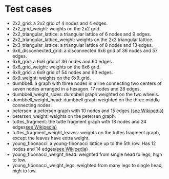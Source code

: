 # Test cases
* 2x2_grid: a 2x2 grid of 4 nodes and 4 edges.
* 2x2_grid_weight: weights on the 2x2 grid.
* 2x2_triangular_lattice: a triangular lattice of 6 nodes and 9 edges.
* 2x2_triangular_lattice_weight: weights on the 2x2 triangular lattice.
* 2x3_triangular_lattice: a triangular lattice of 8 nodes and 13 edges.
* 6x6_disconnected_grid: a disconnected 6x6 grid of 36 nodes and 57 edges.
* 6x6_grid: a 6x6 grid of 36 nodes and 60 edges.
* 6x6_grid_weight: weights on the 6x6 grid.
* 6x9_grid: a 6x9 grid of 54 nodes and 93 edges.
* 6x9_weight: weights on the 6x9_grid.
* dumbbell: a graph with three nodes in a line connecting two centers of seven nodes arranged in a hexagon. 17 nodes and 28 edges.
* dumbbell_weight_sides: dumbbell graph weighted on the two wheels.
* dumbbell_weight_head: dumbbell graph weighted on the three middle connecting nodes.
* petersen: a petersen graph with 10 nodes and 15 edges [(see Wikipedia)](https://upload.wikimedia.org/wikipedia/commons/thumb/9/91/Petersen1_tiny.svg/1200px-Petersen1_tiny.svg.png)
* petersen_weight: weights on the petersen graph.
* tuttes_fragment: the tutte fragment graph with 18 nodes and 24 edges[see Wikipedia)](https://upload.wikimedia.org/wikipedia/commons/thumb/7/7c/Tutte_fragment.svg/800px-Tutte_fragment.svg.png)
* tuttes_fragment_weight_leaves: weights on the tuttes fragment graph, except the leaves have extra weight.
* young_fibonacci: a young-fibonacci lattice up to the 5th row. Has 12 nodes and 14 edges[(see Wikipedia)](https://upload.wikimedia.org/wikipedia/commons/thumb/b/bd/Young-Fibonacci.svg/1200px-Young-Fibonacci.svg.png)
* young_fibonacci_weight_head: weighted from single head to legs, high to low.
* young_fibonacci_weight_legs: weighted from many legs to single head, high to low.

